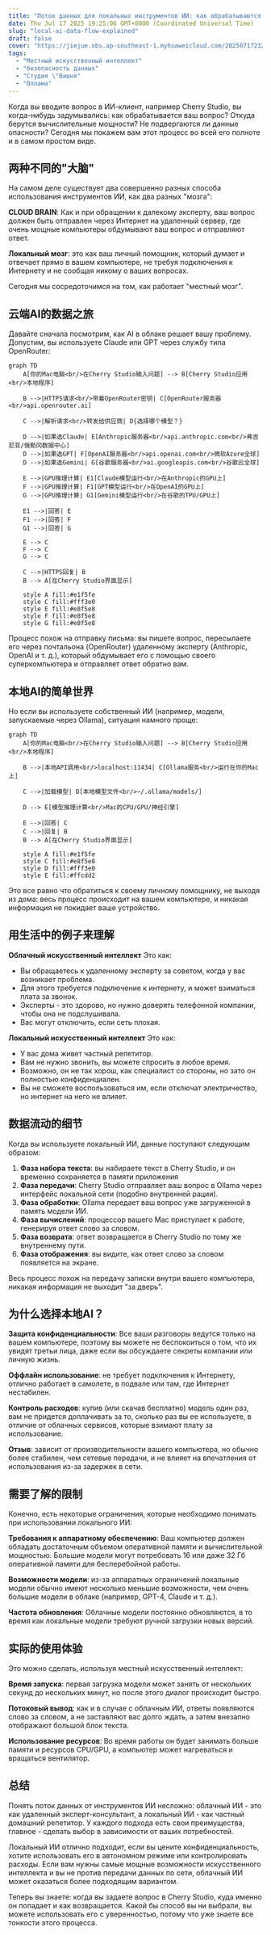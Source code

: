 ```yaml
---
title: "Поток данных для локальных инструментов ИИ: как обрабатываются ваши вопросы?"
date: Thu Jul 17 2025 19:25:06 GMT+0000 (Coordinated Universal Time)
slug: "local-ai-data-flow-explained"
draft: false
cover: "https://jiejue.obs.ap-southeast-1.myhuaweicloud.com/20250717232707536.webp"
tags:
  - "Местный искусственный интеллект"
  - "безопасность данных"
  - "Студия \"Вишня"
  - "Оллама"
---
```


Когда вы вводите вопрос в ИИ-клиент, например Cherry Studio, вы когда-нибудь задумывались: как обрабатывается ваш вопрос? Откуда берутся вычислительные мощности? Не подвергаются ли данные опасности? Сегодня мы покажем вам этот процесс во всей его полноте и в самом простом виде.

<!--more-->

## 两种不同的"大脑"

На самом деле существует два совершенно разных способа использования инструментов ИИ, как два разных "мозга":

**CLOUD BRAIN**: Как и при обращении к далекому эксперту, ваш вопрос должен быть отправлен через Интернет на удаленный сервер, где очень мощные компьютеры обдумывают ваш вопрос и отправляют ответ.

**Локальный мозг**: это как ваш личный помощник, который думает и отвечает прямо в вашем компьютере, не требуя подключения к Интернету и не сообщая никому о ваших вопросах.

Сегодня мы сосредоточимся на том, как работает "местный мозг".

## 云端AI的数据之旅

Давайте сначала посмотрим, как AI в облаке решает вашу проблему. Допустим, вы используете Claude или GPT через службу типа OpenRouter:

```mermaid
graph TD
    A[你的Mac电脑<br/>在Cherry Studio输入问题] --> B[Cherry Studio应用<br/>本地程序]
    
    B -->|HTTPS请求<br/>带着OpenRouter密钥| C[OpenRouter服务器<br/>api.openrouter.ai]
    
    C -->|解析请求<br/>转发给供应商| D{选择哪个模型？}
    
    D -->|如果选Claude| E[Anthropic服务器<br/>api.anthropic.com<br/>弗吉尼亚/俄勒冈数据中心]
    D -->|如果选GPT| F[OpenAI服务器<br/>api.openai.com<br/>微软Azure全球]
    D -->|如果选Gemini| G[谷歌服务器<br/>ai.googleapis.com<br/>谷歌云全球]
    
    E -->|GPU推理计算| E1[Claude模型运行<br/>在Anthropic的GPU上]
    F -->|GPU推理计算| F1[GPT模型运行<br/>在OpenAI的GPU上]
    G -->|GPU推理计算| G1[Gemini模型运行<br/>在谷歌的TPU/GPU上]
    
    E1 -->|回答| E
    F1 -->|回答| F
    G1 -->|回答| G
    
    E --> C
    F --> C
    G --> C
    
    C -->|HTTPS回复| B
    B --> A[在Cherry Studio界面显示]
    
    style A fill:#e1f5fe
    style C fill:#fff3e0
    style E fill:#e8f5e8
    style F fill:#e8f5e8
    style G fill:#e8f5e8
```

Процесс похож на отправку письма: вы пишете вопрос, пересылаете его через почтальона (OpenRouter) удаленному эксперту (Anthropic, OpenAI и т. д.), который обдумывает его с помощью своего суперкомпьютера и отправляет ответ обратно вам.

## 本地AI的简单世界

Но если вы используете собственный ИИ (например, модели, запускаемые через Ollama), ситуация намного проще:

```mermaid
graph TD
    A[你的Mac电脑<br/>在Cherry Studio输入问题] --> B[Cherry Studio应用<br/>本地程序]
    
    B -->|本地API调用<br/>localhost:11434| C[Ollama服务<br/>运行在你的Mac上]
    
    C -->|加载模型| D[本地模型文件<br/>~/.ollama/models/]
    
    D --> E[模型推理计算<br/>Mac的CPU/GPU/神经引擎]
    
    E -->|回答| C
    C -->|回复| B
    B --> A[在Cherry Studio界面显示]
    
    style A fill:#e1f5fe
    style C fill:#e8f5e8
    style D fill:#fff3e0
    style E fill:#ffcdd2
```

Это все равно что обратиться к своему личному помощнику, не выходя из дома: весь процесс происходит на вашем компьютере, и никакая информация не покидает ваше устройство.

## 用生活中的例子来理解

**Облачный искусственный интеллект** Это как:
- Вы обращаетесь к удаленному эксперту за советом, когда у вас возникает проблема.
- Для этого требуется подключение к интернету, и может взиматься плата за звонок.
- Эксперты - это здорово, но нужно доверять телефонной компании, чтобы она не подслушивала.
- Вас могут отключить, если сеть плохая.

**Локальный искусственный интеллект** Это как:
- У вас дома живет частный репетитор.
- Вам не нужно звонить, вы можете спросить в любое время.
- Возможно, он не так хорош, как специалист со стороны, но зато он полностью конфиденциален.
- Вы не сможете воспользоваться им, если отключат электричество, но интернет на него не влияет.

## 数据流动的细节

Когда вы используете локальный ИИ, данные поступают следующим образом:

1. **Фаза набора текста**: вы набираете текст в Cherry Studio, и он временно сохраняется в памяти приложения
2. **Фаза передачи**: Cherry Studio отправляет ваш вопрос в Ollama через интерфейс локальной сети (подобно внутренней рации).
3. **Фаза обработки**: Ollama передает ваш вопрос уже загруженной в память модели ИИ.
4. **Фаза вычислений**: процессор вашего Mac приступает к работе, генерируя ответ слово за словом.
5. **Фаза возврата**: ответ возвращается в Cherry Studio по тому же внутреннему пути.
6. **Фаза отображения**: вы видите, как ответ слово за словом появляется на экране.

Весь процесс похож на передачу записки внутри вашего компьютера, никакая информация не выходит "за дверь".

## 为什么选择本地AI？

**Защита конфиденциальности**: Все ваши разговоры ведутся только на вашем компьютере, поэтому вы можете не беспокоиться о том, что их увидят третьи лица, даже если вы обсуждаете секреты компании или личную жизнь.

**Оффлайн использование**: не требует подключения к Интернету, отлично работает в самолете, в подвале или там, где Интернет нестабилен.

**Контроль расходов**: купив (или скачав бесплатно) модель один раз, вам не придется доплачивать за то, сколько раз вы ее используете, в отличие от облачных сервисов, которые взимают плату за использование.

**Отзыв**: зависит от производительности вашего компьютера, но обычно более стабилен, чем сетевые передачи, и не влияет на впечатления от использования из-за задержек в сети.

## 需要了解的限制

Конечно, есть некоторые ограничения, которые необходимо понимать при использовании локального ИИ:

**Требования к аппаратному обеспечению**: Ваш компьютер должен обладать достаточным объемом оперативной памяти и вычислительной мощностью. Большие модели могут потребовать 16 или даже 32 Гб оперативной памяти для бесперебойной работы.

**Возможности модели**: из-за аппаратных ограничений локальные модели обычно имеют несколько меньшие возможности, чем очень большие модели в облаке (например, GPT-4, Claude и т. д.).

**Частота обновления**: Облачные модели постоянно обновляются, в то время как локальные модели требуют ручной загрузки новых версий.

## 实际的使用体验

Это можно сделать, используя местный искусственный интеллект:

**Время запуска**: первая загрузка модели может занять от нескольких секунд до нескольких минут, но после этого диалог происходит быстро.

**Потоковый вывод**: как и в случае с облачным ИИ, ответы появляются слово за словом, а не заставляют вас долго ждать, а затем внезапно отображают большой блок текста.

**Использование ресурсов**: Во время работы он будет занимать больше памяти и ресурсов CPU/GPU, а компьютер может нагреваться и вращаться вентилятор.

## 总结

Понять поток данных от инструментов ИИ несложно: облачный ИИ - это как удаленный эксперт-консультант, а локальный ИИ - как частный домашний репетитор. У каждого подхода есть свои преимущества, главное - сделать выбор в зависимости от ваших потребностей.

Локальный ИИ отлично подходит, если вы цените конфиденциальность, хотите использовать его в автономном режиме или контролировать расходы. Если вам нужны самые мощные возможности искусственного интеллекта и вы не против передачи данных по сети, облачный ИИ может оказаться более подходящим вариантом.

Теперь вы знаете: когда вы задаете вопрос в Cherry Studio, куда именно он попадает и как возвращается. Какой бы способ вы ни выбрали, вы можете использовать его с уверенностью, потому что уже знаете все тонкости этого процесса.